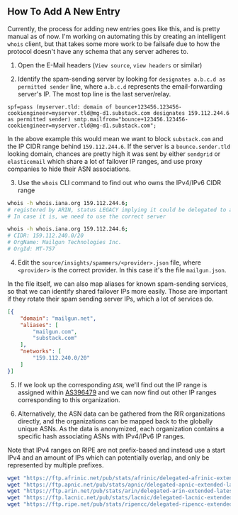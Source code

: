 
## How To Add A New Entry

Currently, the process for adding new entries goes like this, and is pretty manual as of
now. I'm working on automating this by creating an intelligent `whois` client, but that
takes some more work to be failsafe due to how the protocol doesn't have any schema that
any server adheres to.

1. Open the E-Mail headers (`View source`, `view headers` or similar)

2. Identify the spam-sending server by looking for `designates a.b.c.d as permitted sender`
   line, where `a.b.c.d` represents the email-forwarding server's IP. The most top line is
   the last server/relay.

```
spf=pass (myserver.tld: domain of bounce+123456.123456-cookiengineer=myserver.tld@mg-d1.substack.com designates 159.112.244.6 as permitted sender) smtp.mailfrom="bounce+123456.123456-cookiengineer=myserver.tld@mg-d1.substack.com";
```

In the above example this would mean we want to block `substack.com` and the IP CIDR range
behind `159.112.244.6`. If the server is a `bounce.sender.tld` looking domain, chances are
pretty high it was sent by either `sendgrid` or `elasticemail` which share a lot of failover
IP ranges, and use proxy companies to hide their ASN associations.

3. Use the `whois` CLI command to find out who owns the IPv4/IPv6 CIDR range

```bash
whois -h whois.iana.org 159.112.244.6;
# registered by ARIN, status LEGACY implying it could be delegated to another RIR
# In case it is, we need to use the correct server

whois -h whois.iana.org 159.112.244.6;
# CIDR: 159.112.240.0/20
# OrgName: Mailgun Technologies Inc.
# OrgId: MT-757
```

4. Edit the `source/insights/spammers/<provider>.json` file, where `<provider>` is the
   correct provider. In this case it's the file `mailgun.json`.

In the file itself, we can also map aliases for known spam-sending services, so that we can
identify shared failover IPs more easily. Those are important if they rotate their spam
sending server IPs, which a lot of services do.

```json
[{
    "domain": "mailgun.net",
    "aliases": [
        "mailgun.com",
        "substack.com"
    ],
    "networks": [
        "159.112.240.0/20"
    ]
}]
```

5. If we look up the corresponding `ASN`, we'll find out the IP range is assigned within
   [AS396479](https://ipinfo.io/AS396479) and we can now find out other IP ranges corresponding
   to this organization.

6. Alternatively, the ASN data can be gathered from the RIR organizations directly, and
   the organizations can be mapped back to the globally unique ASNs. As the data is
   anonymized, each organization contains a specific hash associating ASNs with IPv4/IPv6
   IP ranges.

Note that IPv4 ranges on RIPE are not prefix-based and instead use a start IPv4 and an
amount of IPs which can potentially overlap, and only be represented by multiple prefixes.

```bash
wget "https://ftp.afrinic.net/pub/stats/afrinic/delegated-afrinic-extended-latest";
wget "https://ftp.apnic.net/pub/stats/apnic/delegated-apnic-extended-latest";
wget "https://ftp.arin.net/pub/stats/arin/delegated-arin-extended-latest";
wget "https://ftp.lacnic.net/pub/stats/lacnic/delegated-lacnic-extended-latest";
wget "https://ftp.ripe.net/pub/stats/ripencc/delegated-ripencc-extended-latest";
```

